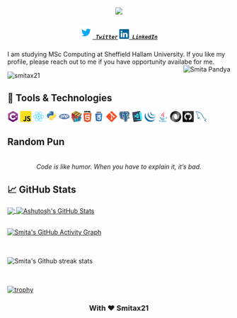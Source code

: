 <h1 align="center">
  <a href="https://git.io/typing-svg">
    <img src="https://readme-typing-svg.herokuapp.com?color=%2340A597&size=30&width=800&lines=Hello+World!+I+am+Smita+Pandya...;I+love+building+things+that+live+on+the+internet">
  </a>
</h1>
<h5 align="center">
  <code><a href="https://twitter.com/smitax21" title="Twitter Profile"><img width="28" src="images/twitter.svg"> Twitter</a></code>
  <code><a href="https://www.linkedin.com/in/smitax21" title="LinkedIn Profile"><img width="22" src="images/linkedin.svg"> LinkedIn</a></code>
<!--   <code><a href="https://github.com/smitax21" title="Github Profile"><img width="22" src="images/github.svg"> Github</a></code> -->
</h5>

I am studying MSc Computing at Sheffield Hallam University. If you like my profile, please reach out to me if you have opportunity availabe for me.
<img align="right" alt="Smita Pandya" src="https://i.ibb.co/8BrLcyj/Smita-Pandya.png" />

<p align="left"> 
  <img src="https://komarev.com/ghpvc/?username=smitax21&label=Views&color=blue&style=plastic" alt="smitax21" /> 
<!--   &nbsp;&nbsp;&nbsp;<a href="https://ko-fi.com/Y8Y320QYE"><img src="https://ko-fi.com/img/githubbutton_sm.svg" alt="ko-fi" /></a> -->
</p>

## 🔧 Tools & Technologies
<code><img title="C#" height="25" src="images/cSharp.svg"></code>
<code><img title="JavaScript" height="25" src="images/javascript.svg"></code>
<code><img title="React.js" height="25" src="images/react-original.svg"></code>
<code><img title="Python" height="25" src="images/python-original.svg"></code>
<code><img title="PHP" height="25" src="images/php.svg"></code>
<code><img title="Problem Solving" height="25" src="images/problemSolving.png"></code>
<code><img title="HTML5" height="25" src="images/html5.svg"></code>
<code><img title="CSS" height="25" src="images/css.svg"></code>
<code><img title="Git" height="25" src="images/git-original.svg"></code>
<code><img title="PostgreSQL" height="25" src="images/postgresql.svg"></code>
<code><img title="Visual Studio Code" height="25" src="images/vscode.png"></code>
<code><img title="JQuery" height="25" src="images/jquery-original.svg"></code>
<code><img title="Java" height="25" src="images/java-original.svg"></code>
<code><img title="JSON" height="25" src="images/json.svg"></code>
<code><img title="GitHub" height="25" src="images/github.svg"></code>
<code><img title="MySQL" height="25" src="images/mysql.svg"></code>


## Random Pun

<!-- ADVICE:START -->
<p align="center"><br><i>Code is like humor. When you have to explain it, it’s bad.</i><br></p>
<!-- ADVICE:END -->


## &#x1f4c8; GitHub Stats

<a href="https://github.com/smitax21/smitax21">
  <img align="center" src="https://github-readme-stats.vercel.app/api/top-langs/?username=smitax21&hide=java,html&title_color=ffffff&text_color=c9cacc&icon_color=2bbc8a&bg_color=1d1f21" />
</a>
<a href="https://github.com/smitax21/smitax21">
  <img align="center" src="https://github-readme-stats.vercel.app/api?username=smitax21&show_icons=true&line_height=27&count_private=true&title_color=ffffff&text_color=c9cacc&icon_color=2bbc8a&bg_color=1d1f21" alt="Ashutosh's GitHub Stats" />
</a>
<br/><br/>

[![Smita's GitHub Activity Graph](https://activity-graph.herokuapp.com/graph?username=smitax21&theme=rogue)](https://github.com/smitax21)


<br/><br/>
![Smita's Github streak stats](https://github-readme-streak-stats.herokuapp.com/?user=smitax21) 

<br><br>
[![trophy](https://github-profile-trophy.vercel.app/?username=smitax21)](https://github.com/ryo-ma/github-profile-trophy)
    <div align="center">

<h3> With ❤ Smitax21 </h3>

</div>

